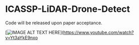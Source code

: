 # ICASSP-LiDAR-Drone-Detect

Code will be released upon paper acceptance.  

[![IMAGE ALT TEXT HERE](https://img.youtube.com/vi/Yt3aYkE9nxo/0.jpg)](https://www.youtube.com/watch?v=Yt3aYkE9nxo
